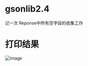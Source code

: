 # gsonlib2.4
记一次 Reponse中所有空字段的收集工作

# 打印结果
![image](https://github.com/mrme2014/2.4/raw/master/img/log.png)
